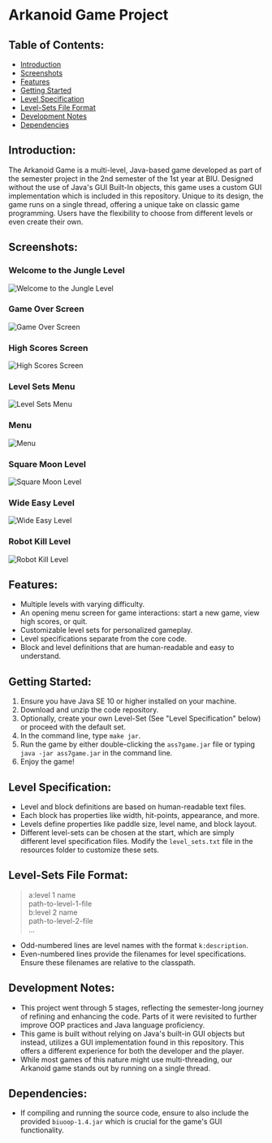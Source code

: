 # Arkanoid Game Project

## Table of Contents:
- [Introduction](#introduction)
- [Screenshots](#screenshots)
- [Features](#features)
- [Getting Started](#getting-started)
- [Level Specification](#level-specification)
- [Level-Sets File Format](#level-sets-file-format)
- [Development Notes](#development-notes)
- [Dependencies](#dependencies)

## Introduction:
The Arkanoid Game is a multi-level, Java-based game developed as part of the semester project in the 2nd semester of the 1st year at BIU. Designed without the use of Java's GUI Built-In objects, this game uses a custom GUI implementation which is included in this repository. Unique to its design, the game runs on a single thread, offering a unique take on classic game programming. Users have the flexibility to choose from different levels or even create their own.

## Screenshots:

### Welcome to the Jungle Level
![Welcome to the Jungle Level](https://github.com/liza-yemini/Arkanoid-Game/blob/master/screenshots/Welcome_to_the_jungel_level.jpg)

### Game Over Screen
![Game Over Screen](https://github.com/liza-yemini/Arkanoid-Game/blob/master/screenshots/game_over_screen.jpg)

### High Scores Screen
![High Scores Screen](https://github.com/liza-yemini/Arkanoid-Game/blob/master/screenshots/high_scores_screen.jpg)

### Level Sets Menu
![Level Sets Menu](https://github.com/liza-yemini/Arkanoid-Game/blob/master/screenshots/level_sets_menu.jpg)

### Menu
![Menu](https://github.com/liza-yemini/Arkanoid-Game/blob/master/screenshots/menu.jpg)

### Square Moon Level
![Square Moon Level](https://github.com/liza-yemini/Arkanoid-Game/blob/master/screenshots/square_moon_level.jpg)

### Wide Easy Level
![Wide Easy Level](https://github.com/liza-yemini/Arkanoid-Game/blob/master/screenshots/wide_easy_level.jpg)

### Robot Kill Level
![Robot Kill Level](https://github.com/liza-yemini/Arkanoid-Game/blob/master/screenshots/robot_kill_level.jpg)

## Features:
- Multiple levels with varying difficulty.
- An opening menu screen for game interactions: start a new game, view high scores, or quit.
- Customizable level sets for personalized gameplay.
- Level specifications separate from the core code.
- Block and level definitions that are human-readable and easy to understand.

## Getting Started:
1. Ensure you have Java SE 10 or higher installed on your machine.
2. Download and unzip the code repository.
3. Optionally, create your own Level-Set (See "Level Specification" below) or proceed with the default set.
4. In the command line, type `make jar`.
5. Run the game by either double-clicking the `ass7game.jar` file or typing `java -jar ass7game.jar` in the command line.
6. Enjoy the game!

## Level Specification:
- Level and block definitions are based on human-readable text files.
- Each block has properties like width, hit-points, appearance, and more.
- Levels define properties like paddle size, level name, and block layout.
- Different level-sets can be chosen at the start, which are simply different level specification files. Modify the `level_sets.txt` file in the resources folder to customize these sets.

## Level-Sets File Format:
> a:level 1 name <br />
> path-to-level-1-file <br />
> b:level 2 name <br />
> path-to-level-2-file<br />
> ...
- Odd-numbered lines are level names with the format `k:description`.
- Even-numbered lines provide the filenames for level specifications. Ensure these filenames are relative to the classpath.

## Development Notes:
- This project went through 5 stages, reflecting the semester-long journey of refining and enhancing the code. Parts of it were revisited to further improve OOP practices and Java language proficiency.
- This game is built without relying on Java's built-in GUI objects but instead, utilizes a GUI implementation found in this repository. This offers a different experience for both the developer and the player.
- While most games of this nature might use multi-threading, our Arkanoid game stands out by running on a single thread.

## Dependencies:
- If compiling and running the source code, ensure to also include the provided `biuoop-1.4.jar` which is crucial for the game's GUI functionality.


